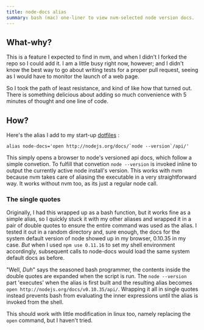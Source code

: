 ```yaml
---
title: node-docs alias
summary: bash (mac) one-liner to view nvm-selected node version docs.
---
```

## What-why?

<!--short-->
This is a feature I expected to find in nvm, and when I didn't I forked the repo so I could add it. I am a little busy right now, however; and I didn't know the best way to go about writing tests for a proper pull request, seeing as I would have to monitor the launch of a web page.

So I took the path of least resistance, and kind of like how that turned out. There is something delicious about adding so much convenience with 5 minutes of thought and one line of code.
<!--short-->
## How?

Here's the alias I add to my start-up [dotfiles](https://github.com/refactorized/dotfiles) :

```
alias node-docs='open http://nodejs.org/docs/`node --version`/api/'

```

This simply opens a browser to node's versioned api docs, which follow a simple convetion. To fulfill that convetion ``node --version`` is invoked inline to output the currently active node install's version. This works with nvm because nvm takes care of aliasing the executable in a very straightforward way. It works without nvm too, as its just a regular node call.

### The single quotes

Originally, I had this wrapped up as a bash function, but it works fine as a simple alias, so I quickly stuck it with my other aliases and wrapped it in a pair of double quotes to ensure the entire command was used as the alias. I tested it out in a random directory and, sure enough, the docs for the system default version of node showed up in my browser, 0.10.35 in my case. _But_ when I used `npm use 0.11.16` to set my shell environment accordingly, subsequent calls to node-docs would load the same system default docs as before.

"Well, _Duh_" says the seasoned bash programmer, the contents inside the double quotes are expanded when the script is run. The ``node --version`` part 'executes' when the alias is first built and the resulting alias becomes `open http://nodejs.org/docs/v0.10.35/api/`. Wrapping it all in single quotes instead prevents bash from evaluating the inner expressions until the alias is invoked from the shell.

This should work with little modification in linux too, namely replacing the `open` command, but I haven't tried.

 
